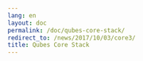 ```yaml
---
lang: en
layout: doc
permalink: /doc/qubes-core-stack/
redirect_to: /news/2017/10/03/core3/
title: Qubes Core Stack
---
```


